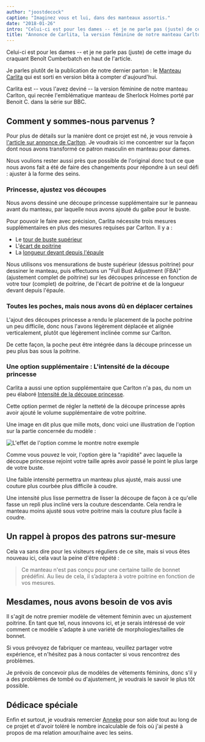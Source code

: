 ```yaml
---
author: "joostdecock"
caption: "Imaginez vous et lui, dans des manteaux assortis."
date: "2018-01-26"
intro: "Celui-ci est pour les dames -- et je ne parle pas (juste) de cette image du craquant Benoît Cumberbatch en haut de l'article."
title: "Annonce de Carlita, la version féminine de notre manteau Carlton."
---
```


Celui-ci est pour les dames -- et je ne parle pas (juste) de cette image du craquant Benoît Cumberbatch en haut de l'article.

Je parles plutôt de la publication de notre dernier parton : le [Manteau Carlita](/patterns/carlita) qui est sorti en version bêta à compter d'aujourd'hui.

Carlita est -- vous l'avez deviné -- la version féminine de notre manteau Carlton, qui recrée l'emblématique manteau de Sherlock Holmes porté par Benoit C. dans la série sur BBC.

## Comment y sommes-nous parvenus ?

Pour plus de détails sur la manière dont ce projet est né, je vous renvoie à [l'article sur annonce de Carlton](/blog/announcing-carlton-and-bent/). Je voudrais ici me concentrer sur la façon dont nous avons transformé ce patron masculin en manteau pour dames.

Nous voulions rester aussi près que possible de l'original donc tout ce que nous avons fait a été de faire des changements pour répondre à un seul défi : ajuster à la forme des seins.

### Princesse, ajustez vos découpes

Nous avons dessiné une découpe princesse supplémentaire sur le panneau avant du manteau, par laquelle nous avons ajouté du galbe pour le buste.

Pour pouvoir le faire avec précision, Carlita nécessite trois mesures supplémentaires en plus des mesures requises par Carlton. Il y a :

 - Le [tour de buste supérieur](/docs/measurements/#highBust)
 - L'[écart de poitrine](/docs/measurements/bustSpan)
 - La [longueur devant depuis l'épaule](/docs/measurements/hpstohipsfront)

Nous utilisons vos mensurations de buste supérieur (dessus poitrine) pour dessiner le manteau, puis effectuons un "Full Bust Adjustment (FBA)" (ajustement complet de poitrine) sur les découpes princesse en fonction de votre tour (complet) de poitrine, de l'écart de poitrine et de la longueur devant depuis l'épaule.

### Toutes les poches, mais nous avons dû en déplacer certaines

L'ajout des découpes princesse a rendu le placement de la poche poitrine un peu difficile, donc nous l'avons légèrement déplacée et alignée verticalement, plutôt que légèrement inclinée comme sur Carlton.

De cette façon, la poche peut être intégrée dans la découpe princesse un peu plus bas sous la poitrine.

### Une option supplémentaire : L'intensité de la découpe princesse

Carlita a aussi une option supplémentaire que Carlton n'a pas, du nom un peu élaboré [Intensité de la découpe princesse](/docs/patterns/carlita/options#princessSeamSmoothFactor).

Cette option permet de régler la netteté de la découpe princesse après avoir ajouté le volume supplémentaire de votre poitrine.

Une image en dit plus que mille mots, donc voici une illustration de l'option sur la partie concernée du modèle :

![L'effet de l'option comme le montre notre exemple](https://posts.freesewing.org/uploads/smooth_e8f395dd4a.png)

Comme vous pouvez le voir, l'option gère la "rapidité" avec laquelle la découpe princesse rejoint votre taille après avoir passé le point le plus large de votre buste.

Une faible intensité permettra un manteau plus ajusté, mais aussi une couture plus courbée plus difficile à coudre.

Une intensité plus lisse permettra de lisser la découpe de façon à ce qu'elle fasse un repli plus incliné vers la couture descendante. Cela rendra le manteau moins ajusté sous votre poitrine mais la couture plus facile à coudre.

## Un rappel à propos des patrons sur-mesure

Cela va sans dire pour les visiteurs réguliers de ce site, mais si vous êtes nouveau ici, cela vaut la peine d'être répété :

> Ce manteau n'est pas conçu pour une certaine taille de bonnet prédéfini. Au lieu de cela, il s’adaptera à votre poitrine en fonction de vos mesures.

## Mesdames, nous avons besoin de vos avis

Il s'agit de notre premier modèle de vêtement féminin avec un ajustement poitrine. En tant que tel, nous innovons ici, et je serais intéressé de voir comment ce modèle s'adapte à une variété de morphologies/tailles de bonnet.

Si vous prévoyez de fabriquer ce manteau, veuillez partager votre expérience, et n'hésitez pas à nous contacter si vous rencontrez des problèmes.


Je prévois de concevoir plus de modèles de vêtements féminins, donc s'il y a des problèmes de tombé ou d'ajustement, je voudrais le savoir le plus tôt possible.

## Dédicace spéciale

Enfin et surtout, je voudrais remercier [Anneke](http://www.annekecaramin.com/) pour son aide tout au long de ce projet et d'avoir toléré le nombre incalculable de fois où j'ai pesté à propos de ma relation amour/haine avec les seins.


